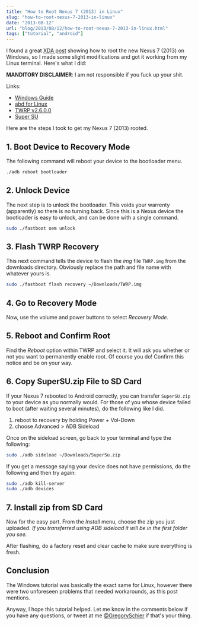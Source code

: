 ```yaml
---
title: "How to Root Nexus 7 (2013) in Linux"
slug: "how-to-root-nexus-7-2013-in-linux"
date: "2013-08-12"
url: "blog/2013/08/12/how-to-root-nexus-7-2013-in-linux.html"
tags: ["tutorial", "android"]
---
```


I found a great [XDA post](https://forum.xda-developers.com/showthread.php?t=2382051) showing how to root the new Nexus 7 (2013) on Windows, so I made some slight modifications and got it working from my Linux terminal. Here's what I did:

**MANDITORY DISCLAIMER**: I am not responsible if you fuck up your shit.

Links:

- [Windows Guide](https://forum.xda-developers.com/showthread.php?t=2382051)
- [abd for Linux](https://developer.android.com/sdk/index.html)
- [TWRP v2.6.0.0](https://techerrata.com/browse/twrp2/flo)
- [Super SU](https://download.chainfire.eu/345/SuperSU/UPDATE-SuperSU-v1.51.zip)


Here are the steps I took to get my Nexus 7 (2013) rooted.

## 1. Boot Device to Recovery Mode

The following command will reboot your device to the bootloader menu.

```bash
./adb reboot bootloader
```

## 2. Unlock Device

The next step is to unlock the bootloader. This voids your warrenty (apparently) so there is no turning back. Since this is a Nexus device the bootloader is easy to unlock, and can be done with a single command. 

```bash
sudo ./fastboot oem unlock
```

## 3. Flash TWRP Recovery

This next command tells the device to flash the *img* file `TWRP.img` from the downloads directory. Obviously replace the path and file name with whatever yours is.

```bash
sudo ./fastboot flash recovery ~/Downloads/TWRP.img
```

## 4. Go to Recovery Mode

Now, use the volume and power buttons to select *Recovery Mode*.

## 5. Reboot and Confirm Root

Find the *Reboot* option within TWRP and select it. It will ask you whether or not you want to permanently enable root. Of course you do! Confirm this notice and be on your way.

## 6. Copy SuperSU.zip File to SD Card

If your Nexus 7 rebooted to Android correctly, you can transfer `SuperSU.zip` to your device as you normally would. For those of you whose device failed to boot (after waiting several minutes), do the following like I did.

1. reboot to recovery by holding Power + Vol-Down
2. choose Advanced > ADB Sideload

Once on the sideload screen, go back to your terminal and type the following:

```bash
sudo ./adb sideload ~/Downloads/SuperSu.zip
```

If you get a message saying your device does not have permissions, do the following and then try again:

```bash
sudo ./adb kill-server
sudo ./adb devices
```

## 7. Install zip from SD Card

Now for the easy part. From the *Install* menu, choose the zip you just uploaded. *If you transferred using ADB sideload it will be in the first folder you see.*

After flashing, do a factory reset and clear cache to make sure everything is fresh.

## Conclusion

The Windows tutorial was basically the exact same for Linux, however there were two unforeseen problems that needed workarounds, as this post mentions.

Anyway, I hope this tutorial helped. Let me know in the comments below if you have any questions, or tweet at me [@GregorySchier](https://twitter.com/GregorySchier) if that's your thing.

